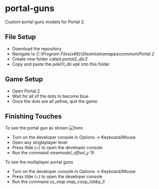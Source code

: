 # portal-guns
Custom portal guns models for Portal 2.

## File Setup
- Download the repository
- Navigate to *C:\Program Files(x86)\Steam\steamapps\common\Portal 2*
- Create new folder called *portal2_dlc3*
- Copy and paste the *pak01_dir.vpk* into this folder

## Game Setup
- Open Portal 2
- Wait for all of the dots to become blue
- Once the dots are all yellow, quit the game

## Finishing Touches
To see the portal gun as shown ![here](https://scratchcat458.github.io/images/620_screenshots_20210101181856_1.jpg)
- Turn on the developer console in Options -> Keyboard/Mouse
- Open any singleplayer level
- Press tilde (~) to open the developer console
- Run the command *viewmodel_offset_y 15*

To see the multiplayer portal guns
- Turn on the developer console in Options -> Keyboard/Mouse
- Press tilde (~) to open the developer console
- Run the command *ss_map map_coop_lobby_3*
